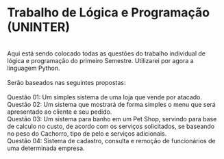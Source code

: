 # Trabalho de Lógica e Programação (UNINTER)
<br>
Aqui está sendo colocado todas as questões do trabalho individual de lógica e programação do primeiro Semestre.
Utilizarei por agora a linguagem Python.
<br>
<br>
Serão baseados nas seguintes propostas:<br>
<br>
Questão 01: Um simples sistema de uma loja que vende por atacado.
<br>
Questão 02: Um sistema que mostrará de forma simples o menu que será apresentado ao cliente e seu pedido.
<br>
Questão 03: Um sistema para banho em um Pet Shop, servindo para base de calculo no custo, de acordo com os serviços solicitados, se baseando no peso do Cachorro, tipo de pelo e serviços adicionais.
<br>
Questão 04: Sistema de cadastro, consulta e remoção de funcionários de uma determinada empresa. 
